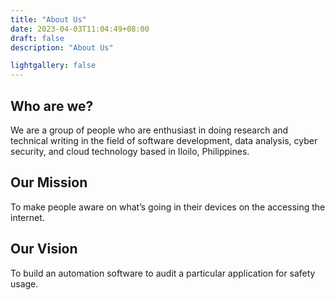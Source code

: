```yaml
---
title: "About Us"
date: 2023-04-03T11:04:49+08:00
draft: false
description: "About Us"

lightgallery: false
---
```


## Who are we?

We are a group of people who are enthusiast in doing research and technical writing in the field of software development, data analysis, cyber security, and cloud technology based in Iloilo, Philippines.

## Our Mission

To make people aware on what’s going in their devices on the accessing the internet.

## Our Vision

To build an automation software to audit a particular application for safety usage.